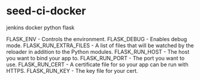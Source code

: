 # seed-ci-docker
jenkins docker python flask


FLASK_ENV - Controls the environment.
FLASK_DEBUG - Enables debug mode.
FLASK_RUN_EXTRA_FILES - A list of files that will be watched by the reloader in addition to the Python modules.
FLASK_RUN_HOST - The host you want to bind your app to.
FLASK_RUN_PORT - The port you want to use.
FLASK_RUN_CERT - A certificate file for so your app can be run with HTTPS.
FLASK_RUN_KEY - The key file for your cert.
